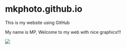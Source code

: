 # mkphoto.github.io

This is my website using GitHub

My name is MP, Welcome to my web with nice graphics!!!

![](https://media.giphy.com/media/v1.Y2lkPTc5MGI3NjExZ3lsMm43Z2o2M3Vud3VqaDd4YXY0MG0zZ3lqazltNDRuOHJ2YTR5cSZlcD12MV9pbnRlcm5hbF9naWZfYnlfaWQmY3Q9Zw/l3fQnAa8cHBgzVQFq/giphy.gif)


